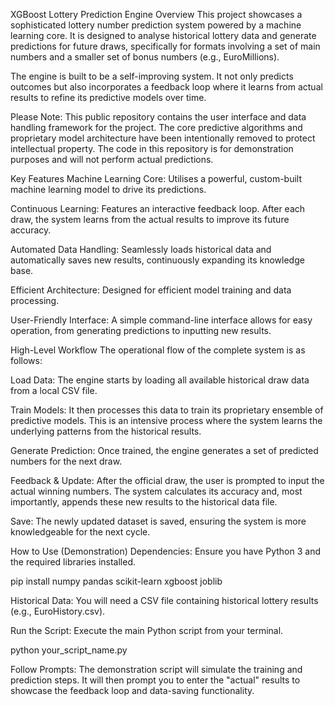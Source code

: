 XGBoost Lottery Prediction Engine
Overview
This project showcases a sophisticated lottery number prediction system powered by a machine learning core. It is designed to analyse historical lottery data and generate predictions for future draws, specifically for formats involving a set of main numbers and a smaller set of bonus numbers (e.g., EuroMillions).

The engine is built to be a self-improving system. It not only predicts outcomes but also incorporates a feedback loop where it learns from actual results to refine its predictive models over time.

Please Note: This public repository contains the user interface and data handling framework for the project. The core predictive algorithms and proprietary model architecture have been intentionally removed to protect intellectual property. The code in this repository is for demonstration purposes and will not perform actual predictions.

Key Features
Machine Learning Core: Utilises a powerful, custom-built machine learning model to drive its predictions.

Continuous Learning: Features an interactive feedback loop. After each draw, the system learns from the actual results to improve its future accuracy.

Automated Data Handling: Seamlessly loads historical data and automatically saves new results, continuously expanding its knowledge base.

Efficient Architecture: Designed for efficient model training and data processing.

User-Friendly Interface: A simple command-line interface allows for easy operation, from generating predictions to inputting new results.

High-Level Workflow
The operational flow of the complete system is as follows:

Load Data: The engine starts by loading all available historical draw data from a local CSV file.

Train Models: It then processes this data to train its proprietary ensemble of predictive models. This is an intensive process where the system learns the underlying patterns from the historical results.

Generate Prediction: Once trained, the engine generates a set of predicted numbers for the next draw.

Feedback & Update: After the official draw, the user is prompted to input the actual winning numbers. The system calculates its accuracy and, most importantly, appends these new results to the historical data file.

Save: The newly updated dataset is saved, ensuring the system is more knowledgeable for the next cycle.

How to Use (Demonstration)
Dependencies: Ensure you have Python 3 and the required libraries installed.

pip install numpy pandas scikit-learn xgboost joblib

Historical Data: You will need a CSV file containing historical lottery results (e.g., EuroHistory.csv).

Run the Script: Execute the main Python script from your terminal.

python your_script_name.py

Follow Prompts: The demonstration script will simulate the training and prediction steps. It will then prompt you to enter the "actual" results to showcase the feedback loop and data-saving functionality.
